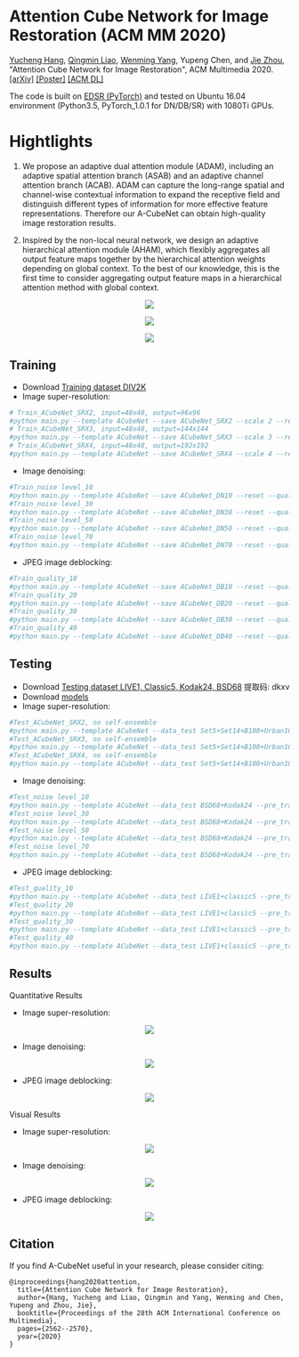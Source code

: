 # Attention Cube Network for Image Restoration (ACM MM 2020)
[Yucheng Hang](http://ychang686.github.io/), [Qingmin Liao](https://thurid.lib.tsinghua.edu.cn/scholar/651469), [Wenming Yang](https://www.sigs.tsinghua.edu.cn/ywm/main.htm), Yupeng Chen, and [Jie Zhou](http://www.au.tsinghua.edu.cn/info/1078/1635.htm), "Attention Cube Network for Image Restoration", ACM Multimedia 2020.
[[arXiv]](https://arxiv.org/abs/2009.05907)
[[Poster]](https://github.com/YCHang686/A-CubeNet/blob/master/A-CubeNet.pdf)
[[ACM DL]](https://dl.acm.org/doi/10.1145/3394171.3413564)

The code is built on [EDSR (PyTorch)](https://github.com/thstkdgus35/EDSR-PyTorch) and tested on Ubuntu 16.04 environment (Python3.5, PyTorch_1.0.1 for DN/DB/SR) with 1080Ti GPUs.

# Hightlights
1. We propose an adaptive dual attention module (ADAM), including an adaptive spatial attention branch (ASAB) and an adaptive channel attention branch (ACAB). ADAM can capture the long-range spatial and channel-wise contextual information to expand the receptive field and distinguish different types of information for more effective feature representations. Therefore our A-CubeNet can obtain high-quality image restoration results. 

2. Inspired by the non-local neural network, we design an adaptive hierarchical attention module (AHAM), which flexibly aggregates all output feature maps together by the hierarchical attention weights depending on global context. To the best of our knowledge, this is the first time to consider aggregating output feature maps in a hierarchical attention method with global context.
<p align="center">
    <img src="figs/Network.png"> <br />
</p>
<p align="center">
    <img src="figs/ADAM.png"> <br />
</p>
<p align="center">
    <img src="figs/AHAM.png"> <br />
</p>

## Training
* Download [Training dataset DIV2K](https://drive.google.com/open?id=12hOYsMa8t1ErKj6PZA352icsx9mz1TwB)
* Image super-resolution:
```bash
# Train_ACubeNet_SRX2, input=48x48, output=96x96
#python main.py --template ACubeNet --save ACubeNet_SRX2 --scale 2 --reset --save_results --patch_size 96
# Train_ACubeNet_SRX3, input=48x48, output=144x144
#python main.py --template ACubeNet --save ACubeNet_SRX3 --scale 3 --reset --save_results --patch_size 144 --pre_train ../experiment/ACubeNet_SRX2/model/model_best.pt
# Train_ACubeNet_SRX4, input=48x48, output=192x192
#python main.py --template ACubeNet --save ACubeNet_SRX4 --scale 4 --reset --save_results --patch_size 192 --pre_train ../experiment/ACubeNet_SRX2/model/model_best.pt

```
* Image denoising:
```bash
#Train_noise level_10
#python main.py --template ACubeNet --save ACubeNet_DN10 --reset --quality 1
#Train_noise level_30
#python main.py --template ACubeNet --save ACubeNet_DN30 --reset --quality 3
#Train_noise level_50
#python main.py --template ACubeNet --save ACubeNet_DN50 --reset --quality 5
#Train_noise level_70
#python main.py --template ACubeNet --save ACubeNet_DN70 --reset --quality 7

```
* JPEG image deblocking:
```bash
#Train_quality_10
#python main.py --template ACubeNet --save ACubeNet_DB10 --reset --quality 1
#Train_quality_20
#python main.py --template ACubeNet --save ACubeNet_DB20 --reset --quality 2
#Train_quality_30
#python main.py --template ACubeNet --save ACubeNet_DB30 --reset --quality 3
#Train_quality_40
#python main.py --template ACubeNet --save ACubeNet_DB40 --reset --quality 4

```

## Testing
* Download [Testing dataset LIVE1, Classic5, Kodak24, BSD68](https://pan.baidu.com/s/1qrj_ILqkH8N9_Y80GAKSzw) 提取码: dkxv
* Download [models](https://drive.google.com/file/d/14fqRjc4p-THgvLUJiZkLTJBpqM41kUYM/view?usp=sharing)
* Image super-resolution:
```bash
#Test_ACubeNet_SRX2, no self-ensemble
#python main.py --template ACubeNet --data_test Set5+Set14+B100+Urban100+Manga109 --scale 2 --pre_train ../experiment/ACubeNet_SRX2/model/model_best.pt --test_only --save_results
#Test_ACubeNet_SRX3, no self-ensemble
#python main.py --template ACubeNet --data_test Set5+Set14+B100+Urban100+Manga109 --scale 3 --pre_train ../experiment/ACubeNet_SRX3/model/model_best.pt --test_only --save_results
#Test_ACubeNet_SRX4, no self-ensemble
#python main.py --template ACubeNet --data_test Set5+Set14+B100+Urban100+Manga109 --scale 4 --pre_train ../experiment/ACubeNet_SRX4/model/model_best.pt --test_only --save_results

```
* Image denoising:
```bash
#Test_noise level_10
#python main.py --template ACubeNet --data_test BSD68+Kodak24 --pre_train  ../experiment/ACubeNet_DN10/model/model_best.pt --test_only --save_results --save_gt --quality 1
#Test_noise level_30
#python main.py --template ACubeNet --data_test BSD68+Kodak24 --pre_train  ../experiment/ACubeNet_DN30/model/model_best.pt --test_only --save_results --save_gt --quality 3
#Test_noise level_50
#python main.py --template ACubeNet --data_test BSD68+Kodak24 --pre_train  ../experiment/ACubeNet_DN50/model/model_best.pt --test_only --save_results --save_gt --quality 5
#Test_noise level_70
#python main.py --template ACubeNet --data_test BSD68+Kodak24 --pre_train  ../experiment/ACubeNet_DN70/model/model_best.pt --test_only --save_results --save_gt --quality 7

```
* JPEG image deblocking:
```bash
#Test_quality_10
#python main.py --template ACubeNet --data_test LIVE1+classic5 --pre_train  ../experiment/ACubeNet_DB10/model/model_best.pt --test_only --save_results --save_gt --quality 1
#Test_quality_20
#python main.py --template ACubeNet --data_test LIVE1+classic5 --pre_train  ../experiment/ACubeNet_DB20/model/model_best.pt --test_only --save_results --save_gt --quality 2
#Test_quality_30
#python main.py --template ACubeNet --data_test LIVE1+classic5 --pre_train  ../experiment/ACubeNet_DB30/model/model_best.pt --test_only --save_results --save_gt --quality 3
#Test_quality_40
#python main.py --template ACubeNet --data_test LIVE1+classic5 --pre_train  ../experiment/ACubeNet_DB40/model/model_best.pt --test_only --save_results --save_gt --quality 4

```

## Results
Quantitative Results
* Image super-resolution:
<p align="center">
    <img src="figs/SR1.png"> <br />
</p>

* Image denoising:
<p align="center">
    <img src="figs/DN1.png"> <br />
</p>

* JPEG image deblocking:
<p align="center">
    <img src="figs/DB1.png"> <br />
</p>

Visual Results
* Image super-resolution:
<p align="center">
    <img src="figs/SR2.png"> <br />
</p>

* Image denoising:
<p align="center">
    <img src="figs/DN2.png"> <br />
</p>

* JPEG image deblocking:
<p align="center">
    <img src="figs/DB2.png"> <br />
</p>

## Citation

If you find A-CubeNet useful in your research, please consider citing:

```
@inproceedings{hang2020attention,
  title={Attention Cube Network for Image Restoration},
  author={Hang, Yucheng and Liao, Qingmin and Yang, Wenming and Chen, Yupeng and Zhou, Jie},
  booktitle={Proceedings of the 28th ACM International Conference on Multimedia},
  pages={2562--2570},
  year={2020}
}

```
